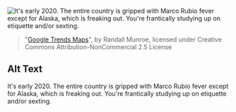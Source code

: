 ![It's early 2020. The entire country is gripped with Marco Rubio fever except for Alaska, which is freaking out. You're frantically studying up on etiquette and/or sexting.](https://imgs.xkcd.com/comics/google_trends_maps.png)
> "[Google Trends Maps](https://xkcd.com/2126/)", by Randall Munroe, licensed under Creative Commons Attribution-NonCommercial 2.5 License

## Alt Text
It's early 2020. The entire country is gripped with Marco Rubio fever except for Alaska, which is freaking out. You're frantically studying up on etiquette and/or sexting.
